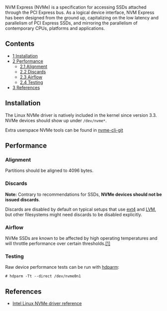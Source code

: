 NVM Express (NVMe) is a specification for accessing SSDs attached through the PCI Express bus. As a logical device interface, NVM Express has been designed from the ground up, capitalizing on the low latency and parallelism of PCI Express SSDs, and mirroring the parallelism of contemporary CPUs, platforms and applications.

## Contents

*   [1 Installation](#Installation)
*   [2 Performance](#Performance)
    *   [2.1 Alignment](#Alignment)
    *   [2.2 Discards](#Discards)
    *   [2.3 Airflow](#Airflow)
    *   [2.4 Testing](#Testing)
*   [3 References](#References)

## Installation

The Linux NVMe driver is natively included in the kernel since version 3.3\. NVMe devices should show up under `/dev/nvme*`.

Extra userspace NVMe tools can be found in [nvme-cli-git](https://aur.archlinux.org/packages/nvme-cli-git/)

## Performance

### Alignment

Partitions should be aligned to 4096 bytes.

### Discards

**Note:** Contrary to recommendations for SSDs, **NVMe devices should not be issued discards**.

Discards are disabled by default on typical setups that use [ext4](/index.php/Ext4 "Ext4") and [LVM](/index.php/LVM "LVM"), but other filesystems might need discards to be disabled explicitly.

### Airflow

NVMe SSDs are known to be affected by high operating temperatures and will throttle performance over certain thresholds.[[1]](http://www.legitreviews.com/samsung-ssd-950-pro-512gb-nvme-pcie-ssd-review_174096/3)

### Testing

Raw device performance tests can be run with [hdparm](https://www.archlinux.org/packages/?name=hdparm):

```
# hdparm -Tt --direct /dev/nvme0n1

```

## References

*   [Intel Linux NVMe driver reference](http://downloadmirror.intel.com/23929/eng/Intel_Linux_NVMe_Driver_Reference_Guide_330602-002.pdf)